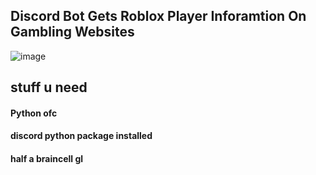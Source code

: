 ## Discord Bot Gets Roblox Player Inforamtion On Gambling Websites
![image](https://user-images.githubusercontent.com/98252854/194438968-51852532-a475-4244-b445-36ae07bbeb87.png)

## stuff u need
#### Python ofc
#### discord python package installed
#### half a braincell gl
